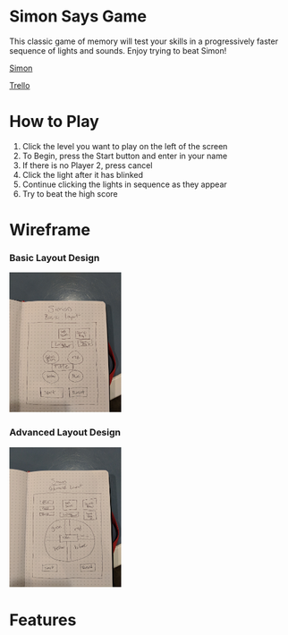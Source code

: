 # Simon Says Game
This classic game of memory will test your skills in a progressively faster sequence of lights and sounds. Enjoy trying to beat Simon!

[Simon](https://simon-game-nmorgan.netlify.com/)

[Trello](https://trello.com/b/Uao4ghMs/simon)

# How to Play
1. Click the level you want to play on the left of the screen
2. To Begin, press the Start button and enter in your name
3. If there is no Player 2, press cancel
4. Click the light after it has blinked
5. Continue clicking the lights in sequence as they appear
6. Try to beat the high score

# Wireframe

### Basic Layout Design
<img src='media/basic_layout.jpg' alt='basic layout design' height=250 width=200/>

### Advanced Layout Design
<img src='media/advanced_layout.jpg' alt='advanced layout design' height=250 width=200/>

# Features